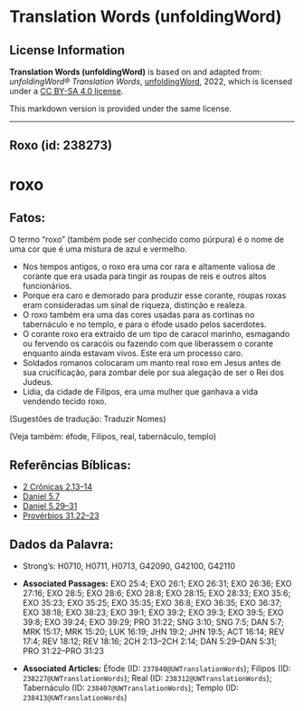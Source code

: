 # Translation Words (unfoldingWord)

## License Information

**Translation Words (unfoldingWord)** is based on and adapted from: _unfoldingWord® Translation Words_, [unfoldingWord](https://unfoldingword.org/utw), 2022, which is licensed under a [CC BY-SA 4.0 license](https://creativecommons.org/licenses/by-sa/4.0/legalcode.en).

This markdown version is provided under the same license.



--------------------------------

## Roxo (id: 238273)

roxo
====

Fatos:
------

O termo “roxo” (também pode ser conhecido como púrpura) é o nome de uma cor que é uma mistura de azul e vermelho.

* Nos tempos antigos, o roxo era uma cor rara e altamente valiosa de corante que era usada para tingir as roupas de reis e outros altos funcionários.
* Porque era caro e demorado para produzir esse corante, roupas roxas eram consideradas um sinal de riqueza, distinção e realeza.
* O roxo também era uma das cores usadas para as cortinas no tabernáculo e no templo, e para o éfode usado pelos sacerdotes.
* O corante roxo era extraído de um tipo de caracol marinho, esmagando ou fervendo os caracóis ou fazendo com que liberassem o corante enquanto ainda estavam vivos. Este era um processo caro.
* Soldados romanos colocaram um manto real roxo em Jesus antes de sua crucificação, para zombar dele por sua alegação de ser o Rei dos Judeus.
* Lídia, da cidade de Filipos, era uma mulher que ganhava a vida vendendo tecido roxo.

(Sugestões de tradução: Traduzir Nomes)

(Veja também: éfode, Filipos, real, tabernáculo, templo)

Referências Bíblicas:
---------------------

* [2 Crônicas 2\.13–14](https://ref.ly/2Chr2:13-2Chr2:14)
* [Daniel 5\.7](https://ref.ly/Dan5:7)
* [Daniel 5\.29–31](https://ref.ly/Dan5:29-Dan5:31)
* [Provérbios 31\.22–23](https://ref.ly/Prov31:22-Prov31:23)

Dados da Palavra:
-----------------

* Strong’s: H0710, H0711, H0713, G42090, G42100, G42110

* **Associated Passages:** EXO 25:4; EXO 26:1; EXO 26:31; EXO 26:36; EXO 27:16; EXO 28:5; EXO 28:6; EXO 28:8; EXO 28:15; EXO 28:33; EXO 35:6; EXO 35:23; EXO 35:25; EXO 35:35; EXO 36:8; EXO 36:35; EXO 36:37; EXO 38:18; EXO 38:23; EXO 39:1; EXO 39:2; EXO 39:3; EXO 39:5; EXO 39:8; EXO 39:24; EXO 39:29; PRO 31:22; SNG 3:10; SNG 7:5; DAN 5:7; MRK 15:17; MRK 15:20; LUK 16:19; JHN 19:2; JHN 19:5; ACT 16:14; REV 17:4; REV 18:12; REV 18:16; 2CH 2:13–2CH 2:14; DAN 5:29–DAN 5:31; PRO 31:22–PRO 31:23
* **Associated Articles:** Éfode (ID: `237840@UWTranslationWords`); Filipos (ID: `238227@UWTranslationWords`); Real (ID: `238312@UWTranslationWords`); Tabernáculo (ID: `238407@UWTranslationWords`); Templo (ID: `238413@UWTranslationWords`)

